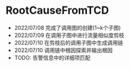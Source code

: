 # RootCauseFromTCD

- 2022/07/08 完成了调用图的创建(1~k个子图)
- 2022/07/09 在调用子图中进行流量相似度剪枝
- 2022/07/10 在剪枝后的调用子图中生成调用链
- 2022/07/10 调用链中根因探索并输出根因
- TODO: 告警信息中的详细项匹配